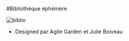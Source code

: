 #Bibliothèque éphémère

![biblio](https://igcdn-photos-d-a.akamaihd.net/hphotos-ak-xfa1/t51.2885-15/11008349_1549719751966723_599460165_n.jpg)

* Designed par Agile Garden et Julie Boiveau
